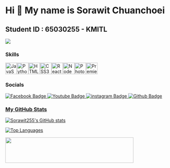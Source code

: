 
Hi 👋 My name is Sorawit Chuanchoei
===================================

Student ID : 65030255 - KMITL
-----------------------------
<a href="https://www.github.com/DragonDarc" target="_blank" rel="noreferrer"><img src="https://img.shields.io/github/followers/DragonDarc?logo=github&style=for-the-badge&title_color=0891b2&text_color=ffffff&icon_color=facc15&bg_color=27272a"  /></a>

### Skills

<p align="left">
<a href="https://developer.mozilla.org/en-US/docs/Web/JavaScript" target="_blank" rel="noreferrer"><img src="https://raw.githubusercontent.com/danielcranney/readme-generator/main/public/icons/skills/javascript-colored.svg" width="36" height="36" alt="JavaScript" /></a><a href="https://www.python.org/" target="_blank" rel="noreferrer"><img src="https://raw.githubusercontent.com/danielcranney/readme-generator/main/public/icons/skills/python-colored.svg" width="36" height="36" alt="Python" /></a><a href="https://developer.mozilla.org/en-US/docs/Glossary/HTML5" target="_blank" rel="noreferrer"><img src="https://raw.githubusercontent.com/danielcranney/readme-generator/main/public/icons/skills/html5-colored.svg" width="36" height="36" alt="HTML5" /></a><a href="https://www.w3.org/TR/CSS/#css" target="_blank" rel="noreferrer"><img src="https://raw.githubusercontent.com/danielcranney/readme-generator/main/public/icons/skills/css3-colored.svg" width="36" height="36" alt="CSS3" /></a><a href="https://reactjs.org/" target="_blank" rel="noreferrer"><img src="https://raw.githubusercontent.com/danielcranney/readme-generator/main/public/icons/skills/react-colored.svg" width="36" height="36" alt="React" /></a><a href="https://nodejs.org/en/" target="_blank" rel="noreferrer"><img src="https://raw.githubusercontent.com/danielcranney/readme-generator/main/public/icons/skills/nodejs-colored.svg" width="36" height="36" alt="NodeJS" /></a><a href="https://www.adobe.com/uk/products/photoshop.html" target="_blank" rel="noreferrer"><img src="https://raw.githubusercontent.com/danielcranney/readme-generator/main/public/icons/skills/photoshop-colored.svg" width="36" height="36" alt="Photoshop" /></a><a href="https://www.adobe.com/uk/products/premiere.html" target="_blank" rel="noreferrer"><img src="https://raw.githubusercontent.com/danielcranney/readme-generator/main/public/icons/skills/premierepro-colored.svg" width="36" height="36" alt="Premiere Pro" /></a>
</p>

### Socials
<div id="badges">
  <a href="https://www.facebook.com/DragonDarc/" target="_blank" rel="noreferrer">
    <img src="https://img.shields.io/badge/Facebook-blue?style=for-the-badge&logo=Facebook&logoColor=white" alt="Facebook Badge"/>
  </a>
  <a href="https://www.youtube.com/@sorawitchuanchoei8466" target="_blank" rel="noreferrer">
    <img src="https://img.shields.io/badge/YouTube-red?style=for-the-badge&logo=youtube&logoColor=white" alt="Youtube Badge"/>
  </a>
  <a href="http://www.instagram.com/sorawit.d.arc" target="_blank" rel="noreferrer">
    <img src="https://img.shields.io/badge/instagram-pink?style=for-the-badge&logo=instagram&logoColor=white" alt="instagram Badge"/>
  </a>
  <a href="https://www.github.com/DragonDarc" target="_blank" rel="noreferrer">
    <img src="https://img.shields.io/badge/Github-black?style=for-the-badge&logo=Github&logoColor=white" alt="Github Badge"/>
</div>


### My GitHub Stats

<a href="http://www.github.com/DragonDarc"><img src="https://github-readme-stats.vercel.app/api?username=DragonDarc&show_icons=true&hide=&count_private=true&title_color=0891b2&text_color=ffffff&icon_color=facc15&bg_color=27272a&hide_border=true&show_icons=true" alt="Sorawit255's GitHub stats" /></a>


<a href="https://github.com/DragonDarc" align="left"><img src="https://github-readme-stats.vercel.app/api/top-langs/?username=DragonDarc&langs_count=10&title_color=0891b2&text_color=ffffff&icon_color=facc15&bg_color=27272a&hide_border=true&locale=en&custom_title=Top%20%Languages" alt="Top Languages" /></a>

<img src="https://komarev.com/ghpvc/?username=DragonDarce&style=flat-square&color=blue"  width="400" height="80" alt=""/>
